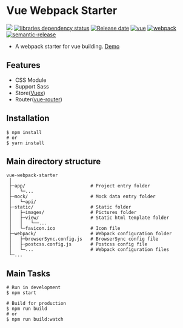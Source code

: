 # Vue Webpack Starter

![][workflows-badge-image]
[![libraries dependency status][libraries-status-image]][libraries-status-url]
[![Release date][release-date-image]][release-url]
[![vue][vue-image]][vue-url]
[![webpack][webpack-image]][webpack-url]
[![semantic-release][semantic-image]][semantic-url]

* A webpack starter for vue building. [Demo][github-pages-url]

## Features
* CSS Module
* Support Sass
* Store([Vuex](https://github.com/vuejs/vuex))
* Router([vue-router](https://github.com/vuejs/vue-router))

## Installation
```shell
$ npm install
# or
$ yarn install
```

## Main directory structure
```text
vue-webpack-starter
 │
 ├─app/                        # Project entry folder
 │   └─...
 ├─mock/                       # Mock data entry folder
 │   └─api/
 ├─static/                     # Static folder
 │   ├─images/                 # Pictures folder
 │   ├─view/                   # Static html template folder
 │   │   └──...
 │   └─favicon.ico             # Icon file
 ├─webpack/                    # Webpack configuration folder
 │   ├─browserSync.config.js   # BrowserSync config file
 │   ├─postcss.config.js       # Postcss config file
 │   └─...                     # Webpack configuration files
 └─...
```

## Main Tasks
```shell
# Run in development
$ npm start

# Build for production
$ npm run build
# or
$ npm run build:watch
```

<!-- Links: -->
[workflows-badge-image]: https://github.com/cycjimmy/vue-webpack-starter/workflows/Test%20CI/badge.svg

[libraries-status-image]: https://img.shields.io/librariesio/release/github/cycjimmy/vue-webpack-starter
[libraries-status-url]: https://libraries.io/github/cycjimmy/vue-webpack-starter

[release-date-image]: https://img.shields.io/github/release-date/cycjimmy/vue-webpack-starter
[release-url]: https://github.com/cycjimmy/vue-webpack-starter/releases

[vue-image]: https://img.shields.io/github/package-json/dependency-version/cycjimmy/vue-webpack-starter/vue
[vue-url]: https://github.com/vuejs/vue

[webpack-image]: https://img.shields.io/github/package-json/dependency-version/cycjimmy/vue-webpack-starter/dev/webpack
[webpack-url]: https://github.com/webpack/webpack

[semantic-image]: https://img.shields.io/badge/%20%20%F0%9F%93%A6%F0%9F%9A%80-semantic--release-e10079.svg
[semantic-url]: https://github.com/semantic-release/semantic-release

[github-pages-url]: https://cycjimmy.github.io/vue-webpack-starter/
